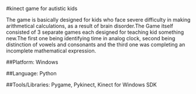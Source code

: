 #kinect game for autistic kids

The game is basically designed for kids who face severe difficulty in making arithmetical calculations, as a result of brain disorder.The Game itself consisted of 3 separate games each designed for teaching kid something new.The first one being identifying time in analog clock, second being distinction of vowels and consonants and the third one was completing an incomplete mathematical expression.

##Platform: 
Windows

##Language: 
Python

##Tools/Libraries: 
Pygame, Pykinect, Kinect for Windows SDK 

